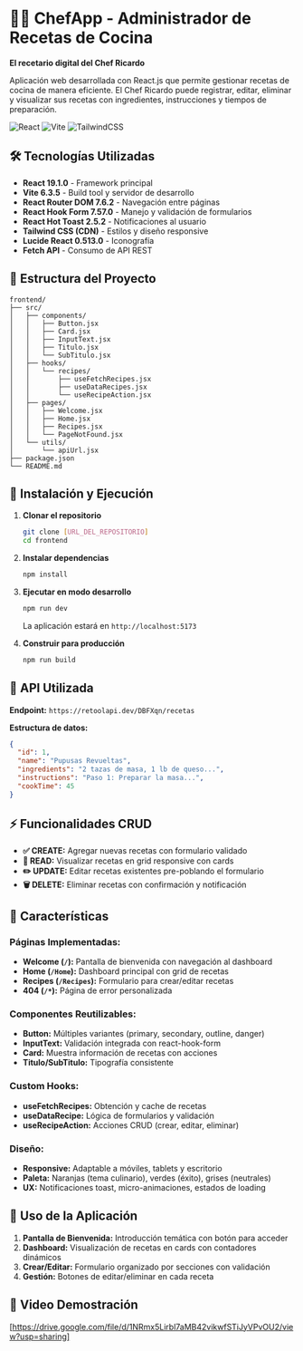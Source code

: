# 👨‍🍳 ChefApp - Administrador de Recetas de Cocina

**El recetario digital del Chef Ricardo**

Aplicación web desarrollada con React.js que permite gestionar recetas de cocina de manera eficiente. El Chef Ricardo puede registrar, editar, eliminar y visualizar sus recetas con ingredientes, instrucciones y tiempos de preparación.

![React](https://img.shields.io/badge/React-19.1.0-61DAFB?style=flat&logo=react)
![Vite](https://img.shields.io/badge/Vite-6.3.5-646CFF?style=flat&logo=vite)
![TailwindCSS](https://img.shields.io/badge/Tailwind_CSS-CDN-38B2AC?style=flat&logo=tailwind-css)

## 🛠 Tecnologías Utilizadas

- **React 19.1.0** - Framework principal
- **Vite 6.3.5** - Build tool y servidor de desarrollo
- **React Router DOM 7.6.2** - Navegación entre páginas
- **React Hook Form 7.57.0** - Manejo y validación de formularios
- **React Hot Toast 2.5.2** - Notificaciones al usuario
- **Tailwind CSS (CDN)** - Estilos y diseño responsive
- **Lucide React 0.513.0** - Iconografía
- **Fetch API** - Consumo de API REST

## 📁 Estructura del Proyecto

```
frontend/
├── src/
│   ├── components/        
│   │   ├── Button.jsx     
│   │   ├── Card.jsx      
│   │   ├── InputText.jsx  
│   │   ├── Titulo.jsx    
│   │   └── SubTitulo.jsx  
│   ├── hooks/             
│   │   └── recipes/
│   │       ├── useFetchRecipes.jsx   
│   │       ├── useDataRecipes.jsx    
│   │       └── useRecipeAction.jsx   
│   ├── pages/             
│   │   ├── Welcome.jsx    
│   │   ├── Home.jsx       
│   │   ├── Recipes.jsx    
│   │   └── PageNotFound.jsx 
│   └── utils/
│       └── apiUrl.jsx    
├── package.json           
└── README.md             
```

## 🚀 Instalación y Ejecución

1. **Clonar el repositorio**
   ```bash
   git clone [URL_DEL_REPOSITORIO]
   cd frontend
   ```

2. **Instalar dependencias**
   ```bash
   npm install
   ```

3. **Ejecutar en modo desarrollo**
   ```bash
   npm run dev
   ```
   La aplicación estará en `http://localhost:5173`

4. **Construir para producción**
   ```bash
   npm run build
   ```

## 🔗 API Utilizada

**Endpoint:** `https://retoolapi.dev/DBFXqn/recetas`

**Estructura de datos:**
```json
{
  "id": 1,
  "name": "Pupusas Revueltas",
  "ingredients": "2 tazas de masa, 1 lb de queso...",
  "instructions": "Paso 1: Preparar la masa...",
  "cookTime": 45
}
```

## ⚡ Funcionalidades CRUD

- **✅ CREATE:** Agregar nuevas recetas con formulario validado
- **📖 READ:** Visualizar recetas en grid responsive con cards
- **✏️ UPDATE:** Editar recetas existentes pre-poblando el formulario
- **🗑️ DELETE:** Eliminar recetas con confirmación y notificación

## 🎨 Características

### **Páginas Implementadas:**
- **Welcome (`/`):** Pantalla de bienvenida con navegación al dashboard
- **Home (`/Home`):** Dashboard principal con grid de recetas
- **Recipes (`/Recipes`):** Formulario para crear/editar recetas
- **404 (`/*`):** Página de error personalizada

### **Componentes Reutilizables:**
- **Button:** Múltiples variantes (primary, secondary, outline, danger)
- **InputText:** Validación integrada con react-hook-form
- **Card:** Muestra información de recetas con acciones
- **Titulo/SubTitulo:** Tipografía consistente

### **Custom Hooks:**
- **useFetchRecipes:** Obtención y cache de recetas
- **useDataRecipe:** Lógica de formularios y validación
- **useRecipeAction:** Acciones CRUD (crear, editar, eliminar)

### **Diseño:**
- **Responsive:** Adaptable a móviles, tablets y escritorio
- **Paleta:** Naranjas (tema culinario), verdes (éxito), grises (neutrales)
- **UX:** Notificaciones toast, micro-animaciones, estados de loading

## 📱 Uso de la Aplicación

1. **Pantalla de Bienvenida:** Introducción temática con botón para acceder
2. **Dashboard:** Visualización de recetas en cards con contadores dinámicos
3. **Crear/Editar:** Formulario organizado por secciones con validación
4. **Gestión:** Botones de editar/eliminar en cada receta

## 🎥 Video Demostración
[https://drive.google.com/file/d/1NRmx5Lirbl7aMB42vikwfSTiJyVPvOU2/view?usp=sharing]
